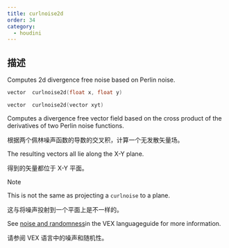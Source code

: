 ```yaml
---
title: curlnoise2d
order: 34
category:
  - houdini
---
```

    
## 描述

Computes 2d divergence free noise based on Perlin noise.

```c
vector  curlnoise2d(float x, float y)
```

```c
vector  curlnoise2d(vector xyt)
```

Computes a divergence free vector field based on the cross product of the
derivatives of two Perlin noise functions.

根据两个佩林噪声函数的导数的交叉积，计算一个无发散矢量场。

The resulting vectors all lie along the X-Y plane.

得到的矢量都位于 X-Y 平面。

Note

This is not the same as projecting a `curlnoise` to a plane.

这与将噪声投射到一个平面上是不一样的。

See [noise and randomness](../random.html)in the VEX languageguide for more
information.

请参阅 VEX 语言中的噪声和随机性。
